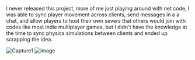 I never released this project, more of me just playing around with net code, I was able to sync player movement across clients, send messages in a a chat, and allow players to host their own severs that others would join with codes like most indie multiplayer games, but I didn't have the knowledge at the time to sync physics simulations between clients and ended up scrapping the idea.


![Capture1](https://github.com/user-attachments/assets/e7d6d91d-bf46-4eff-b5aa-30f4ea839c83)
![image](https://github.com/user-attachments/assets/e9461e00-aa0a-420a-be7a-e6e7e14dfdd0)


